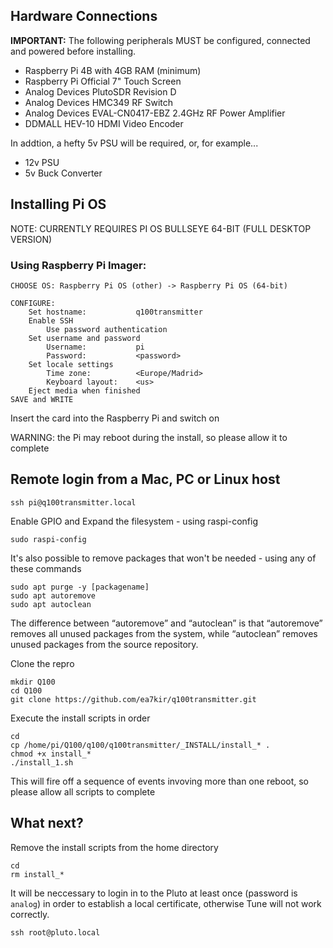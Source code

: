 ## Hardware Connections

**IMPORTANT:** The following peripherals MUST be configured, connected and powered before installing.

- Raspberry Pi 4B with 4GB RAM (minimum)
- Raspberry Pi Official 7" Touch Screen
- Analog Devices PlutoSDR Revision D
- Analog Devices HMC349 RF Switch 
- Analog Devices EVAL-CN0417-EBZ 2.4GHz RF Power Amplifier
- DDMALL HEV-10 HDMI Video Encoder

In addtion, a hefty 5v PSU will be required, or, for example...

- 12v PSU
- 5v Buck Converter

## Installing Pi OS

NOTE: CURRENTLY REQUIRES PI OS BULLSEYE 64-BIT (FULL DESKTOP VERSION)

### Using Raspberry Pi Imager:

```
CHOOSE OS: Raspberry Pi OS (other) -> Raspberry Pi OS (64-bit)

CONFIGURE:
	Set hostname:			q100transmitter
	Enable SSH
		Use password authentication
	Set username and password
		Username:			pi
		Password: 			<password>
	Set locale settings
		Time zone:			<Europe/Madrid>
		Keyboard layout:	<us>
	Eject media when finished
SAVE and WRITE
```

Insert the card into the Raspberry Pi and switch on

WARNING: the Pi may reboot during the install, so please allow it to complete

## Remote login from a Mac, PC or Linux host

```
ssh pi@q100transmitter.local
```

Enable GPIO and Expand the filesystem - using raspi-config

```
sudo raspi-config
```

It's also possible to remove packages that won't be needed - using any of these commands

```
sudo apt purge -y [packagename]
sudo apt autoremove
sudo apt autoclean
```

The difference between “autoremove” and “autoclean” is that “autoremove” removes all unused packages from the system, while “autoclean” removes unused packages from the source repository.

Clone the repro

```
mkdir Q100
cd Q100
git clone https://github.com/ea7kir/q100transmitter.git
```

Execute the install scripts in order

```
cd
cp /home/pi/Q100/q100/q100transmitter/_INSTALL/install_* .
chmod +x install_*
./install_1.sh
```

This will fire off a sequence of events invoving more than one reboot, so please allow all scripts to complete

## What next?

Remove the install scripts from the home directory

```
cd
rm install_*
```

It will be neccessary to login in to the Pluto at least once (password is `analog`) in order to establish a local certificate, otherwise Tune will not work correctly.
```
ssh root@pluto.local
```